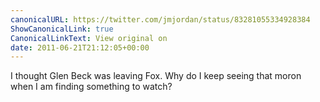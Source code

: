 ```yaml
---
canonicalURL: https://twitter.com/jmjordan/status/83281055334928384
ShowCanonicalLink: true
CanonicalLinkText: View original on
date: 2011-06-21T21:12:05+00:00
---
```

I thought Glen Beck was leaving Fox. Why do I keep seeing that moron when I am finding something to watch?